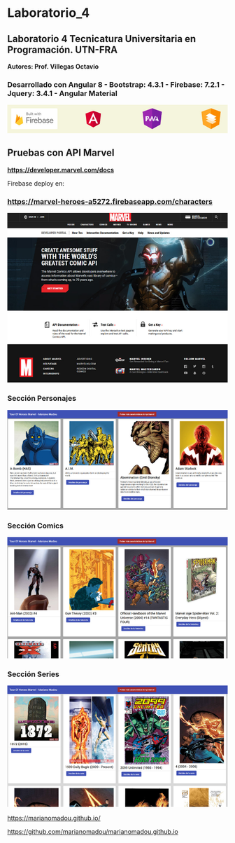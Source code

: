 # Laboratorio_4

## Laboratorio 4 Tecnicatura Universitaria en Programación. UTN-FRA

**Autores: Prof. Villegas Octavio**

### Desarrollado con Angular 8 - Bootstrap: 4.3.1 - Firebase: 7.2.1 - Jquery: 3.4.1 - Angular Material

![Laboratorio_4](https://github.com/marianomadou/TPBD2/blob/master/Documentacion/header_app.jpg)

## Pruebas con API Marvel

**https://developer.marvel.com/docs**

Firebase deploy en:

### https://marvel-heroes-a5272.firebaseapp.com/characters

![Laboratorio_4](https://github.com/marianomadou/Laboratorio_4/blob/master/Documentacion/marvel_header.jpg)

### Sección Personajes

![Laboratorio_4](https://github.com/marianomadou/Laboratorio_4/blob/master/Documentacion/marvel_personajes.jpg)

### Sección Comics

![Laboratorio_4](https://github.com/marianomadou/Laboratorio_4/blob/master/Documentacion/marvel_comics.jpg)

### Sección Series

![Laboratorio_4](https://github.com/marianomadou/Laboratorio_4/blob/master/Documentacion/marvel_series.jpg)




https://marianomadou.github.io/

https://github.com/marianomadou/marianomadou.github.io
